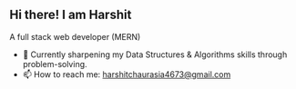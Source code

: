 ## Hi there! I am Harshit
A full stack web developer (MERN) 

- 🔭  Currently sharpening my Data Structures & Algorithms skills through problem-solving.
- 📫 How to reach me: harshitchaurasia4673@gmail.com


<!--
**Harshit4673/Harshit4673** is a ✨ _special_ ✨ repository because its `README.md` (this file) appears on your GitHub profile.

Here are some ideas to get you started:

- 👯 I’m looking to collaborate on ...
- 🤔 I’m looking for help with ...
- 💬 Ask me about ...
- 📫 How to reach me: harshitchaurasia4673@gmail.com
- 😄 Pronouns: ...
- ⚡ Fun fact: ...
-->
